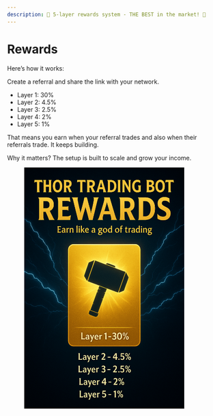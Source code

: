 ```yaml
---
description: 🤑 5-layer rewards system - THE BEST in the market! 🤑
---
```


# Rewards

Here’s how it works:

Create a referral and share the link with your network.&#x20;

* Layer 1: 30%
* Layer 2: 4.5%
* Layer 3: 2.5%
* Layer 4: 2%
* Layer 5: 1%

&#x20;

That means you earn when your referral trades and also when their referrals trade. It keeps building.

Why it matters? The setup is built to scale and grow your income.

<div data-with-frame="true"><figure><img src="../../.gitbook/assets/thor rewards.png" alt="" width="375"><figcaption></figcaption></figure></div>
